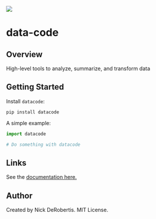 
[![](https://codecov.io/gh/nickderobertis/data-code/branch/master/graph/badge.svg)](https://codecov.io/gh/nickderobertis/data-code)

# data-code

## Overview

High-level tools to analyze, summarize, and transform data

## Getting Started

Install `datacode`:

```
pip install datacode
```

A simple example:

```python
import datacode

# Do something with datacode
```

## Links

See the
[documentation here.](
https://nickderobertis.github.io/data-code/
)

## Author

Created by Nick DeRobertis. MIT License.